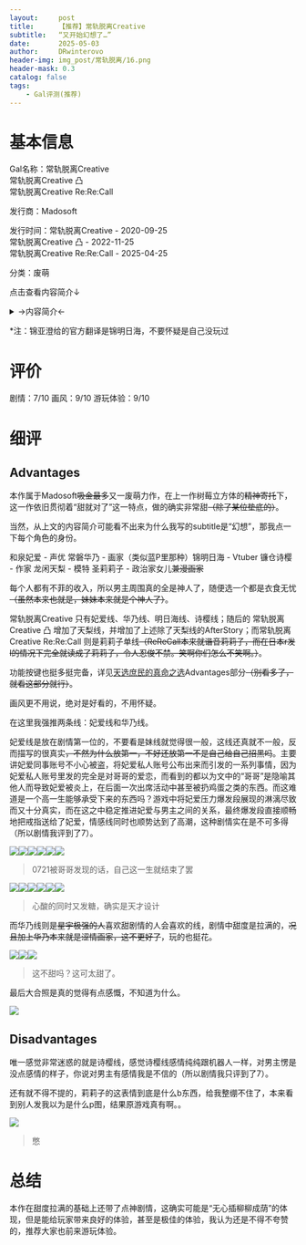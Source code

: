 ```yaml
---
layout:     post
title:      【推荐】常轨脱离Creative
subtitle:   “又开始幻想了…”
date:       2025-05-03
author:     DRwinterovo
header-img: img_post/常轨脱离/16.png
header-mask: 0.3
catalog: false
tags:
    - Gal评测(推荐)
---
```


# 基本信息

Gal名称：常轨脱离Creative<br>
常轨脱离Creative 凸<br>
常轨脱离Creative Re:Re:Call

发行商：Madosoft

发行时间：常轨脱离Creative - 2020-09-25<br>
常轨脱离Creative 凸 - 2022-11-25<br>
常轨脱离Creative Re:Re:Call - 2025-04-25

分类：废萌

点击查看内容简介↓

<details>
<summary>→内容简介←</summary>

<div markdown="1">

> 当季节的脚步踏进了6月底……<br>千玉学园的大家公认的隐士和泉智宏，<br>今天也本该在教室偏安一隅，度过平静的一天，然后……<br>“恭喜当选！本届学生会会长和泉君！”<br>学校突发奇想决定，靠抽签选举学生会长，<br>再然后，就是智宏幸运地中签。<br>突然成为学园焦点的智宏，成为了学生们茶余饭后的谈资。<br>走投无路的智宏开始依照顾问老师的建议召集同伴，那么问题来了——<br>顾问列举的候补人选是：同班同学华乃、身为学妹的明日海、自己的妹妹妃爱，<br>好像她们根本就没来过学校？！<br>一片混乱之中，失联N久的前任会长镰仓诗樱也现身了！<br>这就是命运吧。史无前例被抽签选中的学生会长的战斗，开始了……

</div>
</details>

*注：锦亚澄给的官方翻译是锦明日海，不要怀疑是自己没玩过

# 评价
剧情：7/10 画风：9/10 游玩体验：9/10

# 细评

## Advantages

本作属于Madosoft~~吸金最多~~又一废萌力作，在上一作树莓立方体的~~精神寄托~~下，这一作依旧贯彻着“甜就对了”这一特点，做的确实非常甜~~（除了某位垫底的）~~。

当然，从上文的内容简介可能看不出来为什么我写的subtitle是“幻想”，那我点一下每个角色的身份。

和泉妃爱 - 声优 常磐华乃 - 画家（类似蓝P里那种）锦明日海 - Vtuber 镰仓诗樱 - 作家 龙闲天梨 - 模特 圣莉莉子 - 政治家女儿~~兼漫画家~~

每个人都有不菲的收入，所以男主周围真的全是神人了，随便选一个都是衣食无忧~~（虽然本来也就是，妹妹本来就是个神人了）~~。

常轨脱离Creative 只有妃爱线、华乃线、明日海线、诗樱线；随后的 常轨脱离Creative 凸 增加了天梨线，并增加了上述除了天梨线的AfterStory；而常轨脱离Creative Re:Re:Call 则是莉莉子单线~~（ReReCall本来就谐音莉莉子，而在日本r发l的情况下完全就读成了莉莉子，令人忍俊不禁。笑啊你们怎么不笑啊。）~~。

功能按键也挺多挺完备，详见[天选庶民的真命之选](https://drwinterqwq.github.io/2025/04/06/%E5%A4%A9%E9%80%89%E5%BA%B6%E6%B0%91%E7%9A%84%E7%9C%9F%E5%91%BD%E4%B9%8B%E9%80%89/)Advantages部分~~（别看多了，就看这部分就行）~~。

画风更不用说，绝对是好看的，不用怀疑。

在这里我强推两条线：妃爱线和华乃线。

妃爱线是放在剧情第一位的，不要看是妹线就觉得很一般，这线还真就不一般，反而描写的很真实~~，不然为什么放第一，不好还放第一不是自己给自己招黑吗~~。主要讲妃爱同事账号不小心被盗，将妃爱私人账号公布出来而引发的一系列事情，因为妃爱私人账号里发的完全是对哥哥的爱恋，而看到的都以为文中的“哥哥”是隐喻其他人而导致妃爱被炎上，在后面一次出席活动中甚至被扔鸡蛋之类的东西。而这难道是一个高一生能够承受下来的东西吗？游戏中将妃爱压力爆发段展现的淋漓尽致而又十分真实，而在这之中稳定推进妃爱与男主之间的关系，最终爆发段直接顺畅地把戒指送给了妃爱，情感线同时也顺势达到了高潮，这种剧情实在是不可多得（所以剧情我评到了7）。

![](/img_post/常轨脱离/1.jpg)![](/img_post/常轨脱离/2.jpg)![](/img_post/常轨脱离/3.jpg)![](/img_post/常轨脱离/4.jpg)![](/img_post/常轨脱离/5.jpg)![](/img_post/常轨脱离/6.jpg)

> 0721被哥哥发现的话，自己这一生就结束了罢

![](/img_post/常轨脱离/7.jpg)![](/img_post/常轨脱离/8.jpg)![](/img_post/常轨脱离/9.jpg)![](/img_post/常轨脱离/10.jpg)![](/img_post/常轨脱离/11.jpg)![](/img_post/常轨脱离/12.jpg)

> 心酸的同时又发糖，确实是天才设计

而华乃线则是~~星宇极强的人~~喜欢甜剧情的人会喜欢的线，剧情中甜度是拉满的，~~况且加上华乃本来就是涩情画家，这不更好了~~，玩的也挺花。

![](/img_post/常轨脱离/13.jpg)![](/img_post/常轨脱离/14.jpg)![](/img_post/常轨脱离/15.jpg)

> 这不甜吗？这可太甜了。

最后大合照是真的觉得有点感慨，不知道为什么。

![](/img_post/常轨脱离/16.png)

## Disadvantages

唯一感觉非常迷惑的就是诗樱线，感觉诗樱线感情纯纯跟机器人一样，对男主愣是没点感情的样子，你说对男主有感情我是不信的（所以剧情我只评到了7）。

还有就不得不提的，莉莉子的这表情到底是什么b东西，给我整绷不住了，本来看到别人发我以为是什么p图，结果原游戏真有啊。。

![](/img_post/常轨脱离/17.jpg)

> 憋

# 总结

本作在甜度拉满的基础上还带了点神剧情，这确实可能是“无心插柳柳成荫”的体现，但是能给玩家带来良好的体验，甚至是极佳的体验，我认为还是不得不夸赞的，推荐大家也前来游玩体验。
